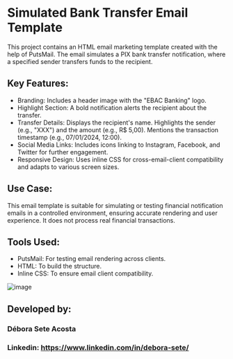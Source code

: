 # Simulated Bank Transfer Email Template

This project contains an HTML email marketing template created with the help of PutsMail. The email simulates a PIX bank transfer notification, where a specified sender transfers funds to the recipient.
  

## Key Features: 

   * Branding: Includes a header image with the "EBAC Banking" logo.
   * Highlight Section: A bold notification alerts the recipient about the transfer.
   * Transfer Details:
     Displays the recipient's name.
     Highlights the sender (e.g., "XXX") and the amount (e.g., R$ 5,00).
     Mentions the transaction timestamp (e.g., 07/01/2024, 12:00).
   * Social Media Links: Includes icons linking to Instagram, Facebook, and Twitter for further engagement.
   * Responsive Design: Uses inline CSS for cross-email-client compatibility and adapts to various screen sizes.
  

## Use Case:
This email template is suitable for simulating or testing financial notification emails in a controlled environment, ensuring accurate rendering and user experience. It does not process real financial transactions.

## Tools Used:
* PutsMail: For testing email rendering across clients.
* HTML: To build the structure.
* Inline CSS: To ensure email client compatibility.


![image](https://github.com/user-attachments/assets/138dd530-8a22-46b5-bdea-98b7ba18ce74)



  
  
## Developed by:  


### Débora Sete Acosta 
### Linkedin: https://www.linkedin.com/in/debora-sete/ 
